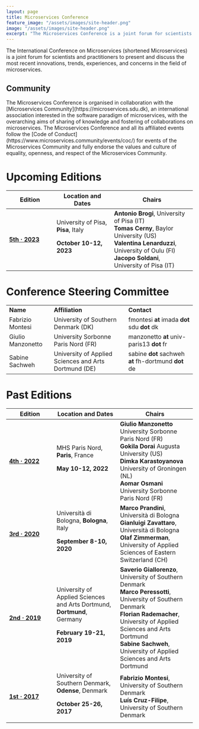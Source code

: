 ```yaml
---
layout: page
title: Microservices Conference
feature_image: "/assets/images/site-header.png"
image: "/assets/images/site-header.png"
excerpt: "The Microservices Conference is a joint forum for scientists and practitioners to present and discuss the most recent innovations, trends, experiences, and concerns in the field of microservices."
---
```


The International Conference on Microservices (shortened Microservices) is a joint forum for scientists and practitioners to present and discuss the most recent innovations, trends, experiences, and concerns in the field of microservices.

## Community
<p>
<div class="row">
<div class="col-xs-3 col-md-2 vcenter text-center">
    <img style="margin-left: 15px;" src="/assets/images/Badge_MC_Supported_black.png" alt="">
</div>
<div markdown="1" style="margin-right:-5px;" class="col-xs-9 col-md-10 vcenter">
The Microservices Conference is organised in collaboration with the [Microservices Community](https://microservices.sdu.dk), an international association interested in the software paradigm of microservices, with the overarching aims of sharing of knowledge and fostering of collaborations on microservices. The Microservices Conference and all its affiliated events follow the [Code of Conduct](https://www.microservices.community/events/coc/) for events of the Microservices Community and fully endorse the values and culture of equality, openness, and respect of the Microservices Community.
</div>
</div>
</p>

# Upcoming Editions


<table class="table">
	<thead>
		<tr>
			<th style="width:7em;"><strong>Edition</strong></th>
			<th><strong>Location and Dates</strong></th>
			<th><strong>Chairs</strong></th>
		</tr>
	</thead>
	<tbody>
		<tr>
			<td><a href="/2023/index.html"><strong>5th &middot; 2023</strong></a>
			</td>
			<td>University of Pisa, <strong>Pisa</strong>, Italy
				<p><strong>October 10-12, 2023</strong></p>
			</td>
			<td>
				<strong>Antonio Brogi</strong>,		University of Pisa (IT)<br>
				<strong>Tomas Cerny</strong>,				Baylor University (US)<br>
				<strong>Valentina Lenarduzzi</strong>,	University of Oulu (FI)<br>
				<strong>Jacopo Soldani</strong>,				University of Pisa (IT)<br>
			</td>
		</tr>
	</tbody>
</table>

# Conference Steering Committee

<table class="table">
	<tbody>
		<tr>
			<td><strong>Name</strong></td>
			<td><strong>Affiliation</strong></td>
			<td><strong>Contact</strong></td>
		</tr>
		<tr>
			<td>Fabrizio Montesi</td>
			<td>University of Southern Denmark (DK)</td>
			<td>fmontesi <strong>at</strong> imada <strong>dot</strong> sdu <strong>dot</strong> dk</td>
		</tr>
		<tr>
			<td>Giulio Manzonetto</td>
			<td>University Sorbonne Paris Nord (FR)</td>
			<td>manzonetto <strong>at</strong> univ-paris13 <strong>dot</strong> fr</td>
		</tr>
		<tr>
			<td>Sabine Sachweh</td>
			<td>University of Applied Sciences and Arts Dortmund (DE)</td>
			<td>sabine <strong>dot</strong> sachweh <strong>at</strong> fh-dortmund <strong>dot</strong> de</td>
		</tr>
	</tbody>
</table>

# Past Editions

<table class="table">
	<thead>
		<tr>
			<th style="width:7em;"><strong>Edition</strong></th>
			<th><strong>Location and Dates</strong></th>
			<th><strong>Chairs</strong></th>
		</tr>
	</thead>
	<tbody>
		<tr>
			<td><a href="/2022/index.html"><strong>4th &middot; 2022</strong></a>
			</td>
			<td>MHS Paris Nord, <strong>Paris</strong>, France
				<p><strong>May 10-12, 2022</strong></p>
			</td>
			<td>
				<strong>Giulio Manzonetto</strong>		University Sorbonne Paris Nord (FR)<br>
				<strong>Gokila Dorai</strong>				Augusta University (US)<br>
				<strong>Dimka Karastoyanova</strong>	University of Groningen (NL)<br>
				<strong>Aomar Osmani</strong>				University Sorbonne Paris Nord (FR)<br>
			</td>
		</tr>
		<tr>
			<td><a href="/2020/index.html"><strong>3rd &middot; 2020</strong></a>
			</td>
			<td>Università di Bologna, <strong>Bologna</strong>, Italy
				<p><strong>September 8-10, 2020</strong></p>
			</td>
			<td>
				<strong>Marco Prandini</strong>, Università di Bologna<br>
				<strong>Gianluigi Zavattaro</strong>, Università di Bologna<br>
				<strong>Olaf Zimmerman</strong>, University of Applied Sciences of Eastern Switzerland (CH)<br>
			</td>
		</tr>
    <tr>
      <td><a href="/2019/index.html"><strong>2nd &middot; 2019</strong></a>
      </td>
      <td>University of Applied Sciences and Arts Dortmund, <strong>Dortmund</strong>, Germany
        <p><strong>February 19-21, 2019</strong></p>
      </td>
      <td>
        <strong>Saverio Giallorenzo</strong>, University of Southern Denmark<br>
        <strong>Marco Peressotti</strong>, University of Southern Denmark<br>
        <strong>Florian Rademacher</strong>, University of Applied Sciences and Arts Dortmund<br>
        <strong>Sabine Sachweh</strong>, University of Applied Sciences and Arts Dortmund
      </td>
    </tr>
		<tr>
			<td><a href="2017/index.html"><strong>1st &middot; 2017</strong></a></td>
			<td>University of Southern Denmark, <strong>Odense</strong>, Denmark
				<p><strong>October 25-26, 2017</strong></p>
			</td>
			<td><strong>Fabrizio Montesi</strong>, University of Southern Denmark<br>
					<strong>Luís Cruz-Filipe</strong>, University of Southern Denmark
			</td>
		</tr>
	</tbody>
</table>
